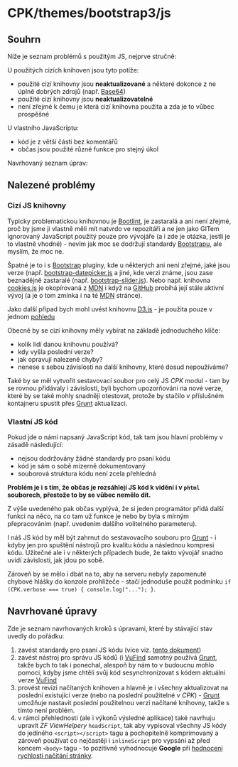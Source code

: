# CPK/themes/bootstrap3/js

## Souhrn

Níže je seznam problémů s použitým JS, nejprve stručně:

U použitých cizích knihoven jsou tyto potíže:

- použité cizí knihovny jsou **neaktualizované** a některé dokonce z ne úplně dobrých zdrojů (např. [Base64][1])
- použité cizí knihovny jsou **neaktualizovatelné**
- není zřejmé k čemu je která cizí knihovna použita a zda je to vůbec prospěšné

U vlastního JavaScriptu:

- kód je z větší části bez komentářů
- občas jsou použité různé funkce pro stejný úkol

Navrhovaný seznam úprav:


## Nalezené problémy

### Cizí JS knihovny

Typicky problematickou knihovnou je [Bootlint][6], je zastaralá a ani není zřejmé, proč by jsme ji vlastně měli mít natvrdo ve repozitáři a ne jen jako GITem ignorovaný JavaScript použitý pouze pro vývojáře (a i zde je otázka, jestli je to vlastně vhodné) - nevím jak moc se dodržují standardy [Bootstrapu][4], ale myslím, že moc ne.

Špatné je to i s [Bootstrap][4] pluginy, kde u některých ani není zřejmé, jaké jsou verze (např. [bootstrap-datepicker.js][7] a jiné, kde verzi známe, jsou zase beznadějně zastaralé (např. [bootstrap-slider.js][8]). Nebo např. knihovna [cookies.js][9] je okopírovaná z [MDN][10] i když na [GitHub][11] probíhá její stále aktivní vývoj (a je o tom zmínka i na té [MDN][10] stránce).

Jako další případ bych mohl uvést knihovnu [D3.js][13] - je použita pouze v jednom [pohledu][14]

Obecně by se cizí knihovny měly vybírat na základě jednoduchého klíče:

- kolik lidí danou knihovnu používá?
- kdy vyšla poslední verze?
- jak opravují nalezené chyby?
- nenese s sebou závislosti na další knihovny, které dosud nepoužíváme?

Také by se měl vytvořit sestavovací soubor pro celý JS _CPK_ modul - tam by se rovnou přidávaly i závislosti, byli bychom upozorňováni na nové verze, které by se také mohly snadněji otestovat, protože by stačilo v příslušném kontajneru spustit přes [Grunt][2] aktualizaci.

### Vlastní JS kód

Pokud jde o námi napsaný JavaScript kód, tak tam jsou hlavní problémy v zásadě následující:

- nejsou dodržovány žádné standardy pro psaní kódu
- kód je sám o sobě mizerně dokumentovaný
- souborová struktura kódu není zcela přehledná

**Problém je i s tím, že občas je rozsáhlejí JS kód k vidění i v `phtml` souborech, přestože to by se vůbec nemělo dít.**

Z výše uvedeného pak občas vyplývá, že si jeden programátor přidá další funkci na něco, na co tam už funkce je nebo by byla s mírným přepracováním (např. uvedením dalšího volitelného parameteru).

I náš JS kód by měl být zahrnut do sestavovacího souboru pro [Grunt][2] - i kdyby jen pro spuštění nástrojů pro kvalitu kódu a následnou kompresi kódu. Užitečné ale i v některých případech bude, že takto vývojář snadno uvidí závislosti, jak jdou po sobě.

Zároveň by se mělo i dbát na to, aby na serveru nebyly zapomenuté chybové hlášky do konzole prohlížeče - stačí jednoduše použít podmínku `if (CPK.verbose === true) { console.log("..."); }`.

## Navrhované úpravy

Zde je seznam navrhovaných kroků s úpravami, které by stávající stav uvedly do pořádku:

1. zavést standardy pro psaní JS kódu (více viz. [tento dokument][5])
2. zavést nástroj pro správu JS kódů (i [VuFind][12] samotný používá [Grunt][2], takže bych to tak i ponechal, alespoň by nám to v budoucnu mohlo pomoci, kdyby jsme chtěli svůj kód sesynchronizovat s kódem aktuální verze [VuFind][12]
3. provést revizi načítaných knihoven a hlavně je i všechny aktualizovat na poslední existující verze (nebo na poslední použitelné v _CPK_) - [Grunt][2] umožňuje nastavit poslední použitelnou verzi načítané knihovny, takže s tímto není problém.
4. v rámci přehlednosti (ale i výkonů výsledné aplikace) také navrhuju upravit _ZF ViewHelpery_ `headScript`, tak aby vypisoval všechny JS kódy do jediného `<script></script>` tagu a pochopitelně komprimovaný a zároveň používat co nejčastěji i `inlineScript` pro vypsání až před koncem `<body>` tagu - to pozitivně vyhodnocuje __Google__ při [hodnocení rychlosti načítání stránky][14].


[1]:https://github.com/moravianlibrary/CPK/blob/master/themes/bootstrap3/js/vendor/base64.js
[2]:https://gruntjs.com/
[3]:https://jquery.com/
[4]:https://getbootstrap.com/
[5]:https://github.com/moravianlibrary/CPK/blob/bug-776b/README-coding-standards.md
[6]:https://github.com/moravianlibrary/CPK/blob/master/themes/bootstrap3/js/vendor/bootlint.min.js
[7]:https://github.com/moravianlibrary/CPK/blob/master/themes/bootstrap3/js/vendor/bootstrap-datepicker.js
[8]:https://github.com/moravianlibrary/CPK/blob/master/themes/bootstrap3/js/vendor/bootstrap-slider.js
[9]:https://github.com/moravianlibrary/CPK/blob/master/themes/bootstrap3/js/vendor/cookies.js
[10]:https://developer.mozilla.org/en-US/docs/Web/API/Document/cookie/Simple_document.cookie_framework
[11]:https://github.com/madmurphy/cookies.js
[12]:http://vufind.org/
[13]:https://d3js.org/
[14]:https://developers.google.com/speed/pagespeed/insights/?url=https%3A%2F%2Fwww.knihovny.cz&tab=mobile

